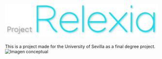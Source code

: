 ![Logo relexia](./images/Relexia_logo.png)
---
This is a project made for the University of Sevilla as a final degree project.
![Imagen conceptual](./images/Previsualización.jpg)
